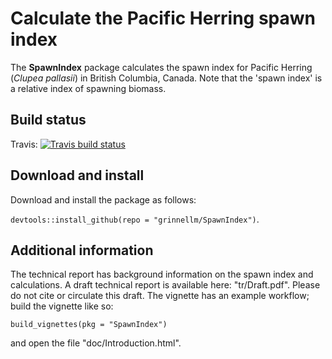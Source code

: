 # Calculate the Pacific Herring spawn index

The **SpawnIndex** package calculates the spawn index for Pacific Herring
(*Clupea pallasii*) in British Columbia, Canada.
Note that the 'spawn index' is a relative index of spawning biomass.

## Build status

Travis: [![Travis build status](https://travis-ci.org/grinnellm/SpawnIndex.svg?branch=master)](https://travis-ci.org/github/grinnellm/SpawnIndex)

## Download and install

Download and install the package as follows:

`devtools::install_github(repo = "grinnellm/SpawnIndex")`.

## Additional information

The technical report has background information on the spawn index and calculations.
A draft technical report is available here: "tr/Draft.pdf".
Please do not cite or circulate this draft.
The vignette has an example workflow; build the vignette like so:

`build_vignettes(pkg = "SpawnIndex")`

and open the file "doc/Introduction.html".
